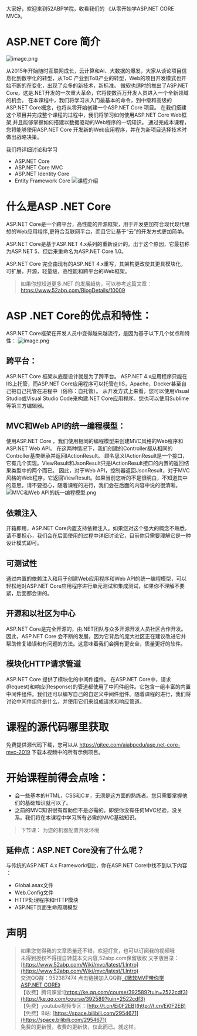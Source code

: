 大家好，欢迎来到52ABP学院，收看我们的 《从零开始学ASP.NET CORE MVC》。

# ASP.NET Core 简介

![image.png](https://upload-images.jianshu.io/upload_images/1979022-3081bbc420a6ffbc.png)

从2015年开始随时互联网成长，云计算和AI、大数据的爆发，大家从谈论项目信息化到数字化的转型，从ToC
产业到ToB产业的转型，Web的项目开发模式也开始不断的在变化，出现了众多的新技术，新标准。
微软也适时的推出了ASP.NET Core，这是.NET开发的一次重大革命，它将使数百万开发人员进入一个全新领域
的机会。
在本课程中，我们将学习从入门最基本的命令，到中级和高级的ASP.NET Core概念，也将从零开始创建一个ASP.NET Core 项目。 
在我们搭建这个项目并完成整个课程的过程中，我们将学习如何使用ASP.NET Core Web框架,并且能够掌握如何搭建以数据驱动的Web程序的一切知识。
通过完成本课程，您将能够使用ASP.NET Core 开发新的Web应用程序，并在为新项目选择技术时做出战略决策。

我们将详细讨论和学习
- ASP.NET Core
- ASP.NET Core MVC
- ASP.NET Identity Core
- Entity Framework Core
![课程介绍](https://upload-images.jianshu.io/upload_images/1979022-c0c6a5d22bda16a1.png)


# 什么是ASP .NET Core

ASP.NET Core是一个跨平台，高性能的开源框架，用于开发更加符合现代现代思想的Web应用程序,更符合互联网平台，而且它让基于“云”的开发方式更加简单。

ASP.NET Core是基于ASP.NET 4.x系列的重新设计的。出于这个原因，它最初称为ASP.NET 5，但后来重命名为ASP.NET Core 1.0。

ASP.NET Core 完全由现有的ASP.NET 4.x重写，其架构更改使其更具模块化，可扩展，开源，轻量级，高性能和跨平台的Web框架。 

> 如果你想知道更多.NET 的发展趋势，可以参考这篇文章：https://www.52abp.com/BlogDetails/10009

# ASP .NET Core的优点和特性：

ASP.NET Core框架在开发人员中变得越来越流行，是因为基于以下几个优点和特性：
![image.png](https://upload-images.jianshu.io/upload_images/1979022-4b67c7da6a070999.png)

##  跨平台：
ASP.NET Core 框架从底层设计就是为了跨平台。 
ASP.NET 4.x应用程序只能在IIS上托管，而ASP.NET Core应用程序可以托管在IIS，Apache，Docker甚至自己把自己托管在进程中（俗称：自托管）。
从开发方式上来看，您可以使用Visual Studio或Visual Studio Code来构建.NET Core应用程序。您也可以使用Sublime等第三方编辑器。

## MVC和Web API的统一编程模型：
使用ASP.NET Core ，我们使用相同的编程模型来创建MVC风格的Web程序和ASP.NET Web API。
在这两种情况下，我们创建的Controller都从相同的Controller基类继承并返回IActionResult。
顾名思义IActionResult是一个接口，它有几个实现。ViewResult和JsonResult只是IActionResult接口的内置的返回结果类型中的两个而已。
因此，对于Web API，控制器返回JsonResult，对于MVC风格的Web程序，它返回ViewResult。如果当前您听的不是很明白，不知道其中的意思，请不要担心，随着课程的进行，我们会在后面的内容中说的很清晰。
![MVC和Web API的统一编程模型.png](https://upload-images.jianshu.io/upload_images/1979022-fa4a225134b68400.png)


## 依赖注入
开箱即用，ASP.NET Core内置支持依赖注入。如果您对这个强大的概念不熟悉，请不要担心，我们会在后面使用的过程中详细讨论它，目前你只需要理解它是一种设计模式即可。

## 可测试性
通过内置的依赖注入和用于创建Web应用程序和Web API的统一编程模型，可以轻松地对ASP.NET Core应用程序进行单元测试和集成测试，如果你不理解不要紧，后面都会讲的。
## 开源和以社区为中心
 ASP.NET Core是完全开源的，由.NET团队与众多开源开发人员社区合作开发。因此，ASP.NET Core 会不断的发展，因为它背后的庞大社区正在建议改进它并帮助修复错误和有问题的方法。这意味着我们会拥有更安全，质量更好的软件。
## 模块化HTTP请求管道
 ASP.NET Core 提供了模块化的中间件组件。 
在ASP.NET Core中，请求(Request)和响应(Response)的管道都使用了中间件组件。它包含一组丰富的内置中间件组件。我们还可以编写自己的自定义中间件组件。随着课程的进行，我们将讨论中间件组件是什么，并使用它们来组成请求和响应管道。

 
# 课程的源代码哪里获取
免费提供源代码下载，您可以从 https://gitee.com/aiabpedu/asp.net-core-mvc-2019 下载本视频中的所有示例项目。 
 
# 开始课程前得会点啥： 
* 会一些基本的HTML，CSS和C＃，无须是这方面的熟练者。您只需要掌握他们的基础知识就可以了。
* 之前的MVC知识很有帮助但不是必需的。即使你没有任何MVC经验，没关系。我们将在本课程中学习所有必需的MVC基础知识。

> 下节课： 为您的机器配置开发环境

 ## 延伸点：ASP.NET Core没有了什么呢？

与传统的ASP.NET 4.x Framework相比，你在ASP.NET Core中找不到以下内容 ：
* Global.asax文件
* Web.Config文件
* HTTP处理程序和HTTP模块
* ASP.NET页面生命周期模型



# 声明

> 如果您觉得我的文章质量还不错，欢迎打赏，也可以订阅我的视频哦 </br>
未得到授权不得擅自转载本文内容,52abp.com保留版权
> 文字版目录： [https://www.52abp.com/Wiki/mvc/latest/1.Intro](https://www.52abp.com/Wiki/mvc/latest/1.Intro) </br>
交流QQ群：952387474 点击链接加入QQ群[《微软MVP带你学ASP.NET CORE》](https://jq.qq.com/?_wv=1027&k=5nq4PFQ)</br>
> 【收费】腾讯课堂:[https://ke.qq.com/course/392589?tuin=2522cdf3](https://ke.qq.com/course/392589?tuin=2522cdf3) </br>
> 【免费】youtube视频专区：[http://t.cn/Ei0F2EB](http://t.cn/Ei0F2EB) </br>
>【免费】B站: [https://space.bilibili.com/2954671](https://space.bilibili.com/2954671) </br>
>免费的更新慢，收费的更新快，仅此而已。就这样。 </br>


